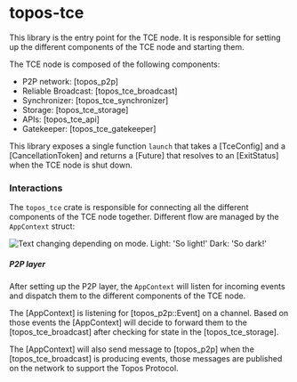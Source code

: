# topos-tce

This library is the entry point for the TCE node. It is responsible for setting up the
different components of the TCE node and starting them.

The TCE node is composed of the following components:
- P2P network: [topos_p2p]
- Reliable Broadcast: [topos_tce_broadcast]
- Synchronizer: [topos_tce_synchronizer]
- Storage: [topos_tce_storage]
- APIs: [topos_tce_api]
- Gatekeeper: [topos_tce_gatekeeper]

This library exposes a single function `launch` that takes a [TceConfig] and a [CancellationToken]
and returns a [Future] that resolves to an [ExitStatus] when the TCE node is shut down.

### Interactions

The `topos_tce` crate is responsible for connecting all the different components of the TCE node
together. Different flow are managed by the `AppContext` struct:

<picture>
 <source media="(prefers-color-scheme: dark)" srcset="https://github.com/topos-protocol/topos/assets/1394604/02e7f208-e6af-4280-85e3-5e1df8506bd4">
 <img alt="Text changing depending on mode. Light: 'So light!' Dark: 'So dark!'" src="https://github.com/topos-protocol/topos/assets/1394604/70f9a3f8-bd52-4856-bf62-d5ed4b70ff09">
</picture>

##### P2P layer

After setting up the P2P layer, the `AppContext` will listen for incoming events and dispatch
them to the different components of the TCE node.

The [AppContext] is listening for [topos_p2p::Event] on a channel. Based on those events the
[AppContext] will decide to forward them to the [topos_tce_broadcast] after checking for state
in the [topos_tce_storage].

The [AppContext] will also send message to [topos_p2p] when the [topos_tce_broadcast] is
producing events, those messages are published on the network to support the Topos Protocol.


